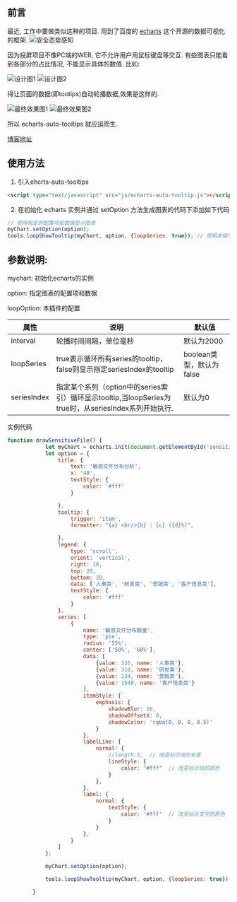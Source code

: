 
## 前言
最近, 工作中要做类似这种的项目. 用到了百度的 [echarts](http://echarts.baidu.com) 这个开源的数据可视化的框架.
![安全态势感知](http://wx4.sinaimg.cn/mw690/0060lm7Tly1fwf14rudhqj30dx07g74q.jpeg)

因为投屏项目不像PC端的WEB, 它不允许用户用鼠标键盘等交互. 有些图表只能看到各部分的占比情况, 不能显示具体的数值.
比如:

![设计图1](http://wx3.sinaimg.cn/mw690/0060lm7Tly1fwf1gxza98j3076078412.jpg)
![设计图2](http://wx1.sinaimg.cn/mw690/0060lm7Tly1fwf3zn3wmvj30cx0870yw.jpg)

得让页面的数据(即tootips)自动轮播数据,效果是这样的.

![最终效果图1](http://wx1.sinaimg.cn/mw690/0060lm7Tly1fwf1iy6gh9g30ae06t0ul.gif)
![最终效果图2](http://wx2.sinaimg.cn/mw690/0060lm7Tly1fwf1iyqmpmg30bw06rq51.gif)

所以 echarts-auto-tooltips 就应运而生.

[博客地址](http://www.cnblogs.com/liuyishi/)

## 使用方法
1. 引入ehcrts-auto-tooltips

```html
<script type="text/javascript" src="js/echarts-auto-tooltip.js"></script>
```

2.  在初始化 echarts 实例并通过 setOption 方法生成图表的代码下添加如下代码

```js
// 使用指定的配置项和数据显示图表
myChart.setOption(option);
tools.loopShowTooltip(myChart, option, {loopSeries: true}); // 使用本插件
```

## 参数说明:

mychart: 初始化echarts的实例

option: 指定图表的配置项和数据

loopOption: 本插件的配置

| 属性          | 说明                                                                      | 默认值                 |
| ----------- | ------------------------------------------------------------------------- | ------------------- |
| interval    | 轮播时间间隔，单位毫秒                                                               | 默认为2000             |
| loopSeries  | true表示循环所有series的tooltip，false则显示指定seriesIndex的tooltip                    | boolean类型，默认为false |
| seriesIndex | 指定某个系列（option中的series索引）循环显示tooltip,当loopSeries为true时，从seriesIndex系列开始执行. | 默认为0|

实例代码

```js
function drawSensitiveFile() {
            let myChart = echarts.init(document.getElementById('sensitive-file'));
            let option = {
                title: {
                    text: '敏感文件分布分析',
                    x: '40',
                    textStyle: {
                        color: '#fff'
                    }

                },
                tooltip: {
                    trigger: 'item',
                    formatter: "{a} <br/>{b} : {c} ({d}%)",

                },
                legend: {
                    type: 'scroll',
                    orient: 'vertical',
                    right: 10,
                    top: 20,
                    bottom: 20,
                    data: ['人事类', '研发类', '营销类', '客户信息类'],
                    textStyle: {
                        color: '#fff'
                    }
                },
                series: [
                    {
                        name: '敏感文件分布数量',
                        type: 'pie',
                        radius: '55%',
                        center: ['50%', '60%'],
                        data: [
                            {value: 335, name: '人事类'},
                            {value: 310, name: '研发类'},
                            {value: 234, name: '营销类'},
                            {value: 1548, name: '客户信息类'}
                        ],
                        itemStyle: {
                            emphasis: {
                                shadowBlur: 10,
                                shadowOffsetX: 0,
                                shadowColor: 'rgba(0, 0, 0, 0.5)'
                            }
                        },
                        labelLine: {
                            normal: {
                                //length:5,  // 改变标示线的长度
                                lineStyle: {
                                    color: "#fff"  // 改变标示线的颜色
                                }
                            },
                        },
                        label: {
                            normal: {
                                textStyle: {
                                    color: '#fff'  // 改变标示文字的颜色
                                }
                            }
                        },
                    }
                ]
            };

            myChart.setOption(option);

			tools.loopShowTooltip(myChart, option, {loopSeries: true});

        }
```
